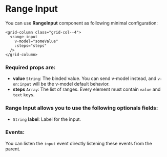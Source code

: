 # Range Input

You can use **RangeInput** component as following minimal configuration:

```livescript
<grid-column class="grid-col--4">
  <range-input
    v-model="someValue"
    :steps="steps"
  />
</grid-column>
```

### Required props are:

- **value** <code>String</code>: The binded value. You can send v-model instead, and `v-on:input` will be the v-model default behavior.
- **steps** <code>Array</code>: The list of ranges. Every element must contain `value` and `text` keys.

### Range Input allows you to use the following optionals fields:

- <code>String</code> **label**: Label for the input.


### Events:

You can listen the `input` event directly listening these events from the parent.
